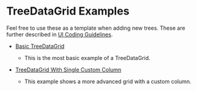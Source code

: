 # TreeDataGrid Examples

Feel free to use these as a template when adding new trees.
These are further described in [UI Coding Guidelines](../../../docs/development-guidelines/UICodingGuidelines.md#trees-with-columns-treedatagrid).

- [Basic TreeDataGrid](./Basic)
    - This is the most basic example of a TreeDataGrid.

- [TreeDataGrid With Single Custom Column](./SingleColumn)
    - This example shows a more advanced grid with a custom column.
